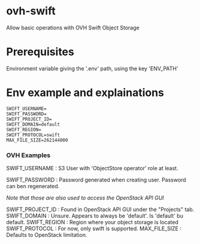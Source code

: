 # ovh-swift
Allow basic operations with OVH Swift Object Storage

# Prerequisites

Environment variable giving the '.env' path, using the key 'ENV_PATH'

# Env example and explainations

```
SWIFT_USERNAME=
SWIFT_PASSWORD=
SWIFT_PROJECT_ID=
SWIFT_DOMAIN=default
SWIFT_REGION=
SWIFT_PROTOCOL=swift
MAX_FILE_SIZE=262144000
```

### OVH Examples

SWIFT_USERNAME : S3 User with 'ObjectStore operator' role at least.

SWIFT_PASSWORD : Password generated when creating user. Password can ben regenerated.

*Note that those are also used to access the OpenStack API GUI*

SWIFT_PROJECT_ID : Found in OpenStack API GUI under the "Projects" tab.
SWIFT_DOMAIN : Unsure. Appears to always be 'default'. Is 'default' bu default.
SWIFT_REGION : Region where your object storage is located
SWIFT_PROTOCOL : For now, only swift is supported.
MAX_FILE_SIZE : Defaults to OpenStack limitation.
